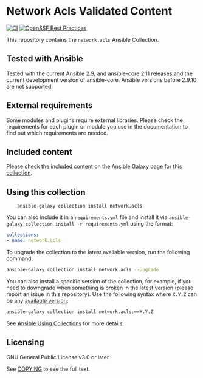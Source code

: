 # Network Acls Validated Content
[![CI](https://github.com/ansible-network/network.acls/actions/workflows/tests.yml/badge.svg?event=schedule)](https://github.com/ansible-network/network.acls/actions/workflows/tests.yml)
[![OpenSSF Best Practices](https://bestpractices.coreinfrastructure.org/projects/7404/badge)](https://bestpractices.coreinfrastructure.org/projects/7404)

This repository contains the `network.acls` Ansible Collection.

## Tested with Ansible

Tested with the current Ansible 2.9, and ansible-core 2.11 releases and the current development version of ansible-core. Ansible versions before 2.9.10 are not supported.

## External requirements

Some modules and plugins require external libraries. Please check the requirements for each plugin or module you use in the documentation to find out which requirements are needed.

## Included content

Please check the included content on the [Ansible Galaxy page for this collection](https://galaxy.ansible.com/network/acls).

## Using this collection

```
    ansible-galaxy collection install network.acls
```
You can also include it in a `requirements.yml` file and install it via `ansible-galaxy collection install -r requirements.yml` using the format:

```yaml
collections:
- name: network.acls
```

To upgrade the collection to the latest available version, run the following command:

```bash
ansible-galaxy collection install network.acls --upgrade
```

You can also install a specific version of the collection, for example, if you need to downgrade when something is broken in the latest version (please report an issue in this repository). Use the following syntax where `X.Y.Z` can be any [available version](https://galaxy.ansible.com/network/acls):

```bash
ansible-galaxy collection install network.acls:==X.Y.Z
```

See [Ansible Using Collections](https://docs.ansible.com/ansible/latest/user_guide/collections_using.html) for more details.

## Licensing

GNU General Public License v3.0 or later.

See [COPYING](https://www.gnu.org/licenses/gpl-3.0.txt) to see the full text.
